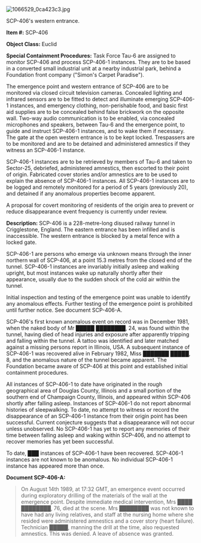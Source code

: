 ![1066529_0ca423c3.jpg](http://scp-wiki.wdfiles.com/local--files/scp-406/1066529_0ca423c3.jpg)

SCP-406's western entrance.

**Item #:** SCP-406

**Object Class:** Euclid

**Special Containment Procedures:** Task Force Tau-6 are assigned to monitor SCP-406 and process SCP-406-1 instances. They are to be based in a converted small industrial unit at a nearby industrial park, behind a Foundation front company ("Simon's Carpet Paradise").

The emergence point and western entrance of SCP-406 are to be monitored via closed circuit television cameras. Concealed lighting and infrared sensors are to be fitted to detect and illuminate emerging SCP-406-1 instances, and emergency clothing, non-perishable food, and basic first aid supplies are to be concealed behind false brickwork on the opposite wall. Two-way audio communication is to be enabled, via concealed microphones and speakers, between Tau-6 and the emergence point, to guide and instruct SCP-406-1 instances, and to wake them if necessary. The gate at the open western entrance is to be kept locked. Trespassers are to be monitored and are to be detained and administered amnestics if they witness an SCP-406-1 instance.

SCP-406-1 instances are to be retrieved by members of Tau-6 and taken to Sector-25, debriefed, administered amnestics, then escorted to their point of origin. Fabricated cover stories and/or amnestics are to be used to explain the absence of SCP-406-1 instances. All SCP-406-1 instances are to be logged and remotely monitored for a period of 5 years (previously 20), and detained if any anomalous properties become apparent.

A proposal for covert monitoring of residents of the origin area to prevent or reduce disappearance event frequency is currently under review.

**Description:** SCP-406 is a 228-metre-long disused railway tunnel in Crigglestone, England. The eastern entrance has been infilled and is inaccessible. The western entrance is blocked by a metal fence with a locked gate.

SCP-406-1 are persons who emerge via unknown means through the inner northern wall of SCP-406, at a point 15.3 metres from the closed end of the tunnel. SCP-406-1 instances are invariably initially asleep and walking upright, but most instances wake up naturally shortly after their appearance, usually due to the sudden shock of the cold air within the tunnel.

Initial inspection and testing of the emergence point was unable to identify any anomalous effects. Further testing of the emergence point is prohibited until further notice. See document SCP-406-A.

SCP-406's first known anomalous event on record was in December 1981, when the naked body of Mr █████ ████████, 24, was found within the tunnel, having died of head injuries and exposure after apparently tripping and falling within the tunnel. A tattoo was identified and later matched against a missing persons report in Illinois, USA. A subsequent instance of SCP-406-1 was recovered alive in February 1982, Miss ███████ █████, 8, and the anomalous nature of the tunnel became apparent. The Foundation became aware of SCP-406 at this point and established initial containment procedures.

All instances of SCP-406-1 to date have originated in the rough geographical area of Douglas County, Illinois and a small portion of the southern end of Champaign County, Illinois, and appeared within SCP-406 shortly after falling asleep. Instances of SCP-406-1 do not report abnormal histories of sleepwalking. To date, no attempt to witness or record the disappearance of an SCP-406-1 instance from their origin point has been successful. Current conjecture suggests that a disappearance will not occur unless unobserved. No SCP-406-1 has yet to report any memories of their time between falling asleep and waking within SCP-406, and no attempt to recover memories has yet been successful.

To date, ███ instances of SCP-406-1 have been recovered. SCP-406-1 instances are not known to be anomalous. No individual SCP-406-1 instance has appeared more than once.

**Document SCP-406-A:**

> On August 14th 1989, at 17:32 GMT, an emergence event occurred during exploratory drilling of the materials of the wall at the emergence point. Despite immediate medical intervention, Mrs ████ ████████, 76, died at the scene. Mrs ████████ was not known to have had any living relatives, and staff at the nursing home where she resided were administered amnestics and a cover story (heart failure). Technician █████, manning the drill at the time, also requested amnestics. This was denied. A leave of absence was granted.